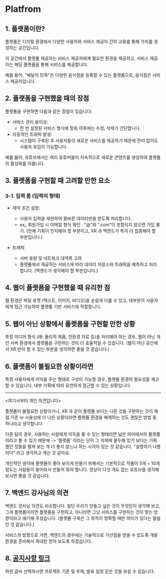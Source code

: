 # Platfrom

## 1. 플랫폼이란?

플랫폼은 디지털 환경에서 다양한 사용자와 서비스 제공자 간의 교류를 통해 가치를 생성하는 공간입니다.

이 공간에서 플랫폼 제공자는 서비스 제공자에게 필요한 환경을 제공하고, 서비스 제공자는 해당 플랫폼을 통해 서비스를 제공합니다.

예를 들어, "배달의 민족"은 다양한 음식점을 등록할 수 있는 플랫폼으로, 음식점은 서비스 제공자입니다.

## 2. 플랫폼을 구현했을 때의 장점
플랫폼을 구현하면 다음과 같은 장점이 있습니다:

- 서비스 관리 용이성:
    - 한 번 설정된 서비스 형식에 맞춰 이후에는 수정, 삭제가 간단합니다.
- 자동적인 트래픽 발생:
    - 시스템이 구축된 후 사용자들이 새로운 서비스를 제공하기 때문에 관리 없이도 사용자 유입이 가능합니다.

예를 들어, 유튜브에서는 여러 유튜버들이 지속적으로 새로운 콘텐츠를 생성하여 플랫폼의 활성화를 이룹니다.

## 3. 플랫폼을 구현할 때 고려할 만한 요소

### 3-1. 입력 폼 (입력의 형태)
- 제약 조건 설정:
    - 사용자 입력을 제한하여 올바른 데이터만을 받도록 처리합니다.
    - ex_ 회원가입 시 이메일 형식 확인 : "@"와 ".com"이 포함되지 않으면 가입 불가. (전체 기획이 인지해야 할 부분이고, XR 과 백엔드가 특히 더 집중해야 할 부분입니다.)

- 트래픽
    - 서버 용량 및 네트워크 대역폭 고려
    - 플랫폼에서 제공하는 서비스에 따라 데이터 저장소와 트래픽을 예측하고 처리합니다. (백엔드가 생각해야 할 부분입니다.)

## 4. 웹이 플랫폼을 구현했을 때 유리한 점
웹 환경은 파일 포맷 (텍스트, 이미지, 비디오)을 손쉽게 다룰 수 있고, 대부분의 사용자에게 접근 가능하여 플랫폼 기반 서비스에 적합합니다.

## 5. 웹이 아닌 상황에서 플랫폼을 구현할 만한 상황
특정 미디어 형식 (예: 물리적 제품, 친환경 자료 등)을 처리해야 하는 경우, 웹이 아닌 개인 서버 환경에서 플랫폼을 구현하는 것이 더 효율적일 수 있습니다. (웹이 아닌 공간에서 XR 만이 할 수 있는 부분을 생각하면 좋을 것 같습니다.)

## 6. 플랫폼이 불필요한 상황이라면
특정 사용자에게 이익을 주는 형태로 구성이 가능할 경우, 플랫폼 환경의 필요성을 재고할 수 있습니다. 내부 기획에 따라 유연하게 접근할 수 있는 상황입니다.

---
<여기서부터 개인 의견입니다>

플랫폼이 불필요한 상황이거나, XR 과 같이 플랫폼 보다는 다른 것을 구현하는 것이 채점 기준 or 사용성에 더 나은 상황이라면 플랫폼 환경을 배제하는 것도 괜찮은 방법 중 하나라고 생각합니다.

다른 팀의 경우, 사용하는 사람에게 이득을 줄 수 있는 형태라면 넓은 의미에서의 플랫폼이라고 볼 수 있기 때문에 -> '플랫폼' 이라는 단어 그 자체에 몰두해 있기 보다는 기획했던 것들을 펼쳐 보는 게 더 좋지 않느냐 하는 시각이 있는 것 같습니다. "설명하기 나름이다" 라고 생각하고 계신 것 같아요.

개인적인 생각에 플랫폼이 좋아 보이게 만들기 위해서는 기본적으로 작품이 5개 ~ 10개 정도는 사람들이 들어와서 만들어 줘야 합니다. 영상이 다섯 개도 없는 유튜브를 생각해 보시면 좋을 것 같습니다.

## 7. 백엔드 강사님의 의견
백엔드 강사님 의견도 비슷합니다. 일단 우리가 만들고 싶은 것이 무엇인지 생각해 보고, 그게 플랫폼이라면 플랫폼을 구현하고, 아니라면 그냥 서비스를 구현하는 것이 맞는 방향이라고 얘기해 주셨습니다. (플랫폼 구축은 그 목적이 명확할 때만 의미가 있다는 말씀인 것 같습니다.)

서비스의 방향으로 가면, 백엔드의 경우에는 기술적으로 가산점을 얻을 수 있도록 개발 환경을 준비해서 최대한 얻어 보도록 하겠습니다.

## 8. [공지사항 링크](https://mtvs.kr/user/customer/notice/view?bbsCd=BBS_00001&bbscCd=BBSC_01226)
파란 글씨 선택하시면 프로젝트 기준 및 주제, 발표 일정 같은 것들 보실 수 있습니다.